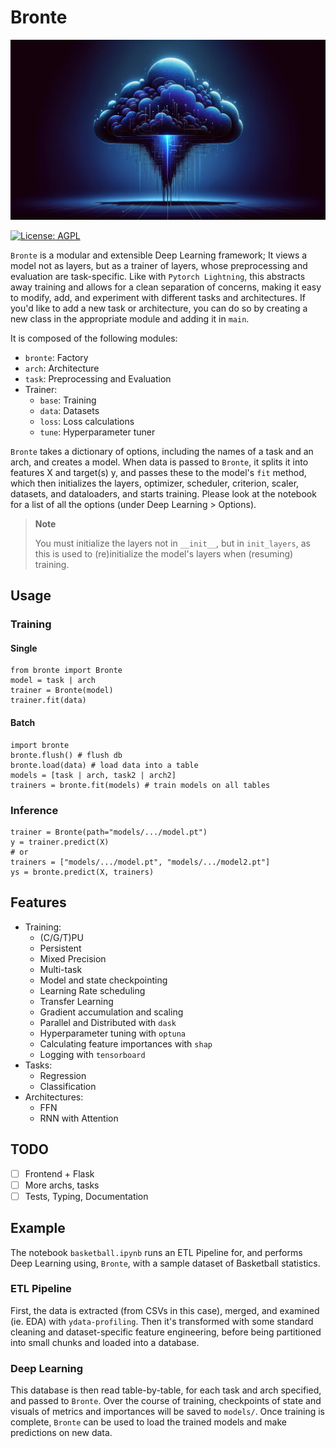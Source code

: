 # Bronte

![thunder](thunder.png)

[![License: AGPL](https://img.shields.io/badge/License-AGPL-blue.svg)](https://www.gnu.org/licenses/agpl-3.0)

`Bronte` is a modular and extensible Deep Learning framework; It views a model not as layers, but as a trainer of layers, whose preprocessing and evaluation are task-specific. Like with `Pytorch Lightning`, this abstracts away training and allows for a clean separation of concerns, making it easy to modify, add, and experiment with different tasks and architectures. If you'd like to add a new task or architecture, you can do so by creating a new class in the appropriate module and adding it in `main`.

It is composed of the following modules:

- `bronte`: Factory
- `arch`: Architecture
- `task`: Preprocessing and Evaluation
- Trainer:
  - `base`: Training
  - `data`: Datasets
  - `loss`: Loss calculations
  - `tune`: Hyperparameter tuner

`Bronte` takes a dictionary of options, including the names of a task and an arch, and creates a model. When data is passed to `Bronte`, it splits it into features X and target(s) y, and passes these to the model's `fit` method, which then initializes the layers, optimizer, scheduler, criterion, scaler, datasets, and dataloaders, and starts training. Please look at the notebook for a list of all the options (under Deep Learning > Options).

> **Note**
>
> You must initialize the layers not in `__init__`, but in `init_layers`, as this is used to (re)initialize the model's layers when (resuming) training.

## Usage

### Training

#### Single

    from bronte import Bronte
    model = task | arch
    trainer = Bronte(model)
    trainer.fit(data)

#### Batch

    import bronte
    bronte.flush() # flush db
    bronte.load(data) # load data into a table
    models = [task | arch, task2 | arch2]
    trainers = bronte.fit(models) # train models on all tables

### Inference

    trainer = Bronte(path="models/.../model.pt")
    y = trainer.predict(X)
    # or
    trainers = ["models/.../model.pt", "models/.../model2.pt"]
    ys = bronte.predict(X, trainers)

## Features

- Training:
  - (C/G/T)PU
  - Persistent
  - Mixed Precision
  - Multi-task
  - Model and state checkpointing
  - Learning Rate scheduling
  - Transfer Learning
  - Gradient accumulation and scaling
  - Parallel and Distributed with `dask`
  - Hyperparameter tuning with `optuna`
  - Calculating feature importances with `shap`
  - Logging with `tensorboard`
- Tasks:
  - Regression
  - Classification
- Architectures:
  - FFN
  - RNN with Attention

## TODO

- [ ] Frontend + Flask
- [ ] More archs, tasks
- [ ] Tests, Typing, Documentation

## Example

The notebook `basketball.ipynb` runs an ETL Pipeline for, and performs Deep Learning using, `Bronte`, with a sample dataset of Basketball statistics.

### ETL Pipeline

First, the data is extracted (from CSVs in this case), merged, and examined (ie. EDA) with `ydata-profiling`. Then it's transformed with some standard cleaning and dataset-specific feature engineering, before being partitioned into small chunks and loaded into a database.

### Deep Learning

This database is then read table-by-table, for each task and arch specified, and passed to `Bronte`. Over the course of training, checkpoints of state and visuals of metrics and importances will be saved to `models/`. Once training is complete, `Bronte` can be used to load the trained models and make predictions on new data.
